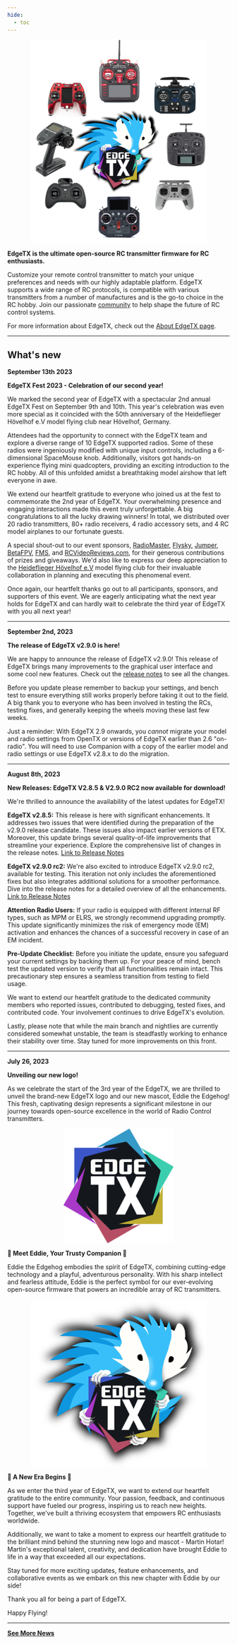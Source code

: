 ```yaml
---
hide:
  - toc
---
```

<p align="center">
<a><img src="/assets/main_circle.png?raw=true" align="center" width="400"></a>
</P>

**EdgeTX is the ultimate open-source RC transmitter firmware for RC enthusiasts.** 

Customize your remote control transmitter to match your unique preferences and needs with our highly adaptable platform. EdgeTX supports a wide range of RC protocols, is compatible with various transmitters from a number of manufactures and is the go-to choice in the RC hobby. Join our passionate [community](https://edgetx.org/about/#community) to help shape the future of RC control systems. 

For more information about EdgeTX, check out the [About EdgeTX page](https://edgetx.org/about/).

---

## What's new ##

**September 13th 2023**

**EdgeTX Fest 2023 - Celebration of our second year!**

We marked the second year of EdgeTX with a spectacular 2nd annual EdgeTX Fest on September 9th and 10th. This year's celebration was even more special as it coincided with the 50th anniversary of the Heideflieger Hövelhof e.V model flying club near Hövelhof, Germany.

Attendees had the opportunity to connect with the EdgeTX team and explore a diverse range of 10 EdgeTX supported radios. Some of these radios were ingeniously modified with unique input controls, including a 6-dimensional SpaceMouse knob. Additionally, visitors got hands-on experience flying mini quadcopters, providing an exciting introduction to the RC hobby. All of this unfolded amidst a breathtaking model airshow that left everyone in awe.

We extend our heartfelt gratitude to everyone who joined us at the fest to commemorate the 2nd year of EdgeTX. Your overwhelming presence and engaging interactions made this event truly unforgettable. A big congratulations to all the lucky drawing winners! In total, we distributed over 20 radio transmitters, 80+ radio receivers, 4 radio accessory sets, and 4 RC model airplanes to our fortunate guests.

A special shout-out to our event sponsors, [RadioMaster](https://www.radiomasterrc.com/), [Flysky](https://www.flysky-cn.com/), [Jumper](https://www.jumper-rc.com/), [BetaFPV](https://betafpv.com/), [FMS](https://www.fmshobby.com/), and [RCVideoReviews.com](https://www.youtube.com/channel/UCcJwn8V3MTsib2LjAcTnarg), for their generous contributions of prizes and giveaways. We'd also like to express our deep appreciation to the [Heideflieger Hövelhof e.V](https://heideflieger.de/) model flying club for their invaluable collaboration in planning and executing this phenomenal event.

Once again, our heartfelt thanks go out to all participants, sponsors, and supporters of this event. We are eagerly anticipating what the next year holds for EdgeTX and can hardly wait to celebrate the third year of EdgeTX with you all next year!

---


**September 2nd, 2023**

**The release of EdgeTX v2.9.0 is here!**

We are happy to announce the release of EdgeTX v2.9.0! This release of EdgeTX brings many improvements to the graphical user interface and some cool new features. Check out the [release notes](https://github.com/EdgeTX/edgetx/releases/tag/v2.9.0) to see all the changes.

Before you update please remember to backup your settings, and bench test to ensure everything still works properly before taking it out to the field.
A big thank you to everyone who has been involved in testing the RCs, testing fixes, and generally keeping the wheels moving these last few weeks.

Just a reminder: With EdgeTX 2.9 onwards, you _cannot_ migrate your model and radio settings from OpenTX or versions of EdgeTX earlier than 2.6 "on-radio". You will need to use Companion with a copy of the earlier model and radio settings or use EdgeTX v2.8.x to do the migration.

---

**August 8th, 2023**

**New Releases: EdgeTX V2.8.5 & V2.9.0 RC2 now available for download!**

We're thrilled to announce the availability of the latest updates for EdgeTX!

**EdgeTX v2.8.5:** This release is here with significant enhancements. It addresses two issues that were identified during the preparation of the v2.9.0 release candidate. These issues also impact earlier versions of ETX. Moreover, this update brings several quality-of-life improvements that streamline your experience. Explore the comprehensive list of changes in the release notes. [Link to Release Notes](https://github.com/EdgeTX/edgetx/releases/tag/v2.8.5)

**EdgeTX v2.9.0 rc2:** We're also excited to introduce EdgeTX v2.9.0 rc2, available for testing. This iteration not only includes the aforementioned fixes but also integrates additional solutions for a smoother performance. Dive into the release notes for a detailed overview of all the enhancements. [Link to Release Notes](https://github.com/EdgeTX/edgetx/releases/tag/v2.9.0-rc2)

**Attention Radio Users:** If your radio is equipped with different internal RF types, such as MPM or ELRS, we strongly recommend upgrading promptly. This update significantly minimizes the risk of emergency mode (EM) activation and enhances the chances of a successful recovery in case of an EM incident.

**Pre-Update Checklist:** Before you initiate the update, ensure you safeguard your current settings by backing them up. For your peace of mind, bench test the updated version to verify that all functionalities remain intact. This precautionary step ensures a seamless transition from testing to field usage.

We want to extend our heartfelt gratitude to the dedicated community members who reported issues, contributed to debugging, tested fixes, and contributed code. Your involvement continues to drive EdgeTX's evolution.

Lastly, please note that while the main branch and nightlies are currently considered somewhat unstable, the team is steadfastly working to enhance their stability over time. Stay tuned for more improvements on this front.

---

**July 26, 2023**

**Unveiling our new logo!**

As we celebrate the start of the 3rd year of the EdgeTX, we are thrilled to unveil the brand-new EdgeTX logo and our new mascot, Eddie the Edgehog! This fresh, captivating design represents a significant milestone in our journey towards open-source excellence in the world of Radio Control transmitters.

<p align="center">
<a><img src="/assets/logo.png?raw=true" align="center" width="250"></a>
</P>


**🦔 Meet Eddie, Your Trusty Companion 🦔**

Eddie the Edgehog embodies the spirit of EdgeTX, combining cutting-edge technology and a playful, adventurous personality. With his sharp intellect and fearless attitude, Eddie is the perfect symbol for our ever-evolving open-source firmware that powers an incredible array of RC transmitters.

<p align="center">
<a><img src="/assets/edgehog.png?raw=true" align="center" width="400"></a>
</P>

**🎉 A New Era Begins 🎉**

As we enter the third year of EdgeTX, we want to extend our heartfelt gratitude to the entire community. Your passion, feedback, and continuous support have fueled our progress, inspiring us to reach new heights. Together, we've built a thriving ecosystem that empowers RC enthusiasts worldwide.

Additionally, we want to take a moment to express our heartfelt gratitude to the brilliant mind behind the stunning new logo and mascot - Martin Hotar! Martin's exceptional talent, creativity, and dedication have brought Eddie to life in a way that exceeded all our expectations.

Stay tuned for more exciting updates, feature enhancements, and collaborative events as we embark on this new chapter with Eddie by our side!

Thank you all for being a part of EdgeTX.

Happy Flying!

---

[**See More News**](news.md)
